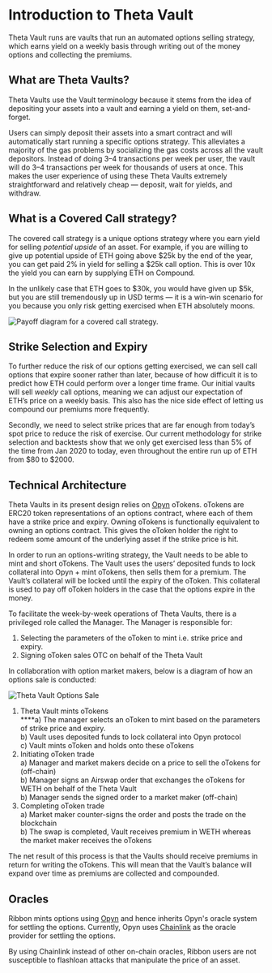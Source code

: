 # Introduction to Theta Vault

Theta Vault runs are vaults that run an automated options selling strategy, which earns yield on a weekly basis through writing out of the money options and collecting the premiums.

## What are Theta Vaults?

Theta Vaults use the Vault terminology because it stems from the idea of depositing your assets into a vault and earning a yield on them, set-and-forget.

Users can simply deposit their assets into a smart contract and will automatically start running a specific options strategy. This alleviates a majority of the gas problems by socializing the gas costs across all the vault depositors. Instead of doing 3–4 transactions per week per user, the vault will do 3–4 transactions per week for thousands of users at once. This makes the user experience of using these Theta Vaults extremely straightforward and relatively cheap — deposit, wait for yields, and withdraw.

## What is a Covered Call strategy?

The covered call strategy is a unique options strategy where you earn yield for selling _potential upside_ of an asset. For example, if you are willing to give up potential upside of ETH going above $25k by the end of the year, you can get paid 2% in yield for selling a $25k call option. This is over 10x the yield you can earn by supplying ETH on Compound.

In the unlikely case that ETH goes to $30k, you would have given up $5k, but you are still tremendously up in USD terms — it is a win-win scenario for you because you only risk getting exercised when ETH absolutely moons.

![Payoff diagram for a covered call strategy.](../.gitbook/assets/1\_d4vypmerhnzg15ncsry4la.png)

## Strike Selection and Expiry <a href="#377c" id="377c"></a>

To further reduce the risk of our options getting exercised, we can sell call options that expire sooner rather than later, because of how difficult it is to predict how ETH could perform over a longer time frame. Our initial vaults will sell _weekly_ call options, meaning we can adjust our expectation of ETH’s price on a weekly basis. This also has the nice side effect of letting us compound our premiums more frequently.

Secondly, we need to select strike prices that are far enough from today’s spot price to reduce the risk of exercise. Our current methodology for strike selection and backtests show that we only get exercised less than 5% of the time from Jan 2020 to today, even throughout the entire run up of ETH from $80 to $2000.&#x20;

## Technical Architecture

Theta Vaults in its present design relies on [Opyn](https://opyn.co) oTokens. oTokens are ERC20 token representations of an options contract, where each of them have a strike price and expiry. Owning oTokens is functionally equivalent to owning an options contract. This gives the oToken holder the right to redeem some amount of the underlying asset if the strike price is hit.

In order to run an options-writing strategy, the Vault needs to be able to mint and short oTokens. The Vault uses the users’ deposited funds to lock collateral into Opyn + mint oTokens, then sells them for a premium. The Vault’s collateral will be locked until the expiry of the oToken. This collateral is used to pay off oToken holders in the case that the options expire in the money.

To facilitate the week-by-week operations of Theta Vaults, there is a privileged role called the Manager. The Manager is responsible for:

1. Selecting the parameters of the oToken to mint i.e. strike price and expiry.
2. Signing oToken sales OTC on behalf of the Theta Vault

In collaboration with option market makers, below is a diagram of how an options sale is conducted:

![Theta Vault Options Sale](../.gitbook/assets/theta-vault-architecture-2-.png)

1. Theta Vault mints oTokens\
   ****a) The manager selects an oToken to mint based on the parameters of strike price and expiry.\
   b) Vault uses deposited funds to lock collateral into Opyn protocol\
   c) Vault mints oToken and holds onto these oTokens
2. Initiating oToken trade\
   a) Manager and market makers decide on a price to sell the oTokens for (off-chain)\
   b) Manager signs an Airswap order that exchanges the oTokens for WETH on behalf of the Theta Vault\
   b) Manager sends the signed order to a market maker (off-chain)
3. Completing oToken trade\
   a) Market maker counter-signs the order and posts the trade on the blockchain\
   b) The swap is completed, Vault receives premium in WETH whereas the market maker receives the oTokens

The net result of this process is that the Vaults should receive premiums in return for writing the oTokens. This will mean that the Vault’s balance will expand over time as premiums are collected and compounded.



## Oracles

Ribbon mints options using [Opyn](https://www.opyn.co) and hence inherits Opyn's oracle system for settling the options. Currently, Opyn uses [Chainlink](https://opyn.gitbook.io/opyn/#how-does-auto-exercise-work) as the oracle provider for settling the options.&#x20;

By using Chainlink instead of other on-chain oracles, Ribbon users are not susceptible to flashloan attacks that manipulate the price of an asset. &#x20;


